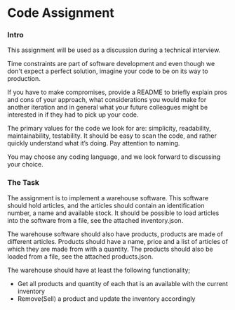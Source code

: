 # Code Assignment

### Intro

This assignment will be used as a discussion during a technical
interview.

Time constraints are part of software development and even though we
don't expect a perfect solution, imagine your code to be on its way
to production.

If you have to make compromises, provide a README to briefly explain
pros and cons of your approach, what considerations you would make
for another iteration and in general what your
future colleagues might be interested in if they had to pick up your
code.

The primary values for the code we look for are: simplicity,
readability, maintainability, testability. It should be easy to scan
the code, and rather quickly understand what it’s doing.
Pay attention to naming.

You may choose any coding language, and we look forward to
discussing your choice.

### The Task

The assignment is to implement a warehouse software. This software
should hold articles, and the articles should contain an
identification number, a name and available stock.
It should be possible to load articles into the software from a
file, see the attached inventory.json.

The warehouse software should also have products, products are made
of different articles. Products should have a name, price and a list
of articles of which they are made from with a quantity.
The products should also be loaded from a file, see the attached
products.json.

The warehouse should have at least the following functionality;

- Get all products and quantity of each that is an available with
  the current inventory
- Remove(Sell) a product and update the inventory accordingly
